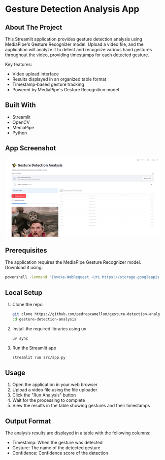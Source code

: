 # Gesture Detection Analysis App

## About The Project

This Streamlit application provides gesture detection analysis using MediaPipe's Gesture Recognizer model. Upload a video file, and the application will analyze it to detect and recognize various hand gestures throughout the video, providing timestamps for each detected gesture.

Key features:

- Video upload interface
- Results displayed in an organized table format
- Timestamp-based gesture tracking
- Powered by MediaPipe's Gesture Recognition model

## Built With

- Streamlit
- OpenCV
- MediaPipe
- Python

## App Screenshot

![App Screenshot](Screenshot.png)

## Prerequisites

The application requires the MediaPipe Gesture Recognizer model. Download it using:

```sh
powershell -Command "Invoke-WebRequest -Uri https://storage.googleapis.com/mediapipe-models/gesture_recognizer/gesture_recognizer/float16/1/gesture_recognizer.task -OutFile models/gesture_recognizer.task"
```

## Local Setup

1. Clone the repo

   ```sh
   git clone https://github.com/pedropcamellon/gesture-detection-analysis.git
   cd gesture-detection-analysis
   ```

2. Install the required libraries using uv

   ```sh
   uv sync
   ```

3. Run the Streamlit app

   ```sh
   streamlit run src/app.py
   ```

## Usage

1. Open the application in your web browser
2. Upload a video file using the file uploader
3. Click the "Run Analysis" button
4. Wait for the processing to complete
5. View the results in the table showing gestures and their timestamps

## Output Format

The analysis results are displayed in a table with the following columns:

- Timestamp: When the gesture was detected
- Gesture: The name of the detected gesture
- Confidence: Confidence score of the detection
